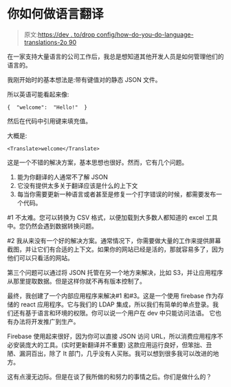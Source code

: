 # 你如何做语言翻译

> 原文:[https://dev . to/drop config/how-do-you-do-language-translations-2o 90](https://dev.to/dropconfig/how-do-you-do-language-translations-2o90)

在一家支持大量语言的公司工作后，我总是想知道其他开发人员是如何管理他们的语言的。

我刚开始时的基本想法是:带有键值对的静态 JSON 文件。

所以英语可能看起来像:

```
{  "welcome":  "Hello!"  } 
```

然后在代码中引用键来填充值。

大概是:

```
<Translate>welcome</Translate> 
```

这是一个不错的解决方案，基本思想也很好。然而，它有几个问题。

1.  能为你翻译的人通常不了解 JSON
2.  它没有提供太多关于翻译应该是什么的上下文
3.  每当你需要更新一种语言或者甚至是修复一个打字错误的时候，都需要发布一个代码。

#1 不太难。您可以转换为 CSV 格式，以便加载到大多数人都知道的 excel 工具中。您仍然会遇到数据转换问题。

#2 我从来没有一个好的解决方案。通常情况下，你需要做大量的工作来提供屏幕截图，并让它们有合适的上下文。如果你的网站已经是活的，那就容易多了，因为他们可以只看活的网站。

第三个问题可以通过将 JSON 托管在另一个地方来解决，比如 S3，并让应用程序从那里提取数据。但是这样你就不再有版本控制了。

最终，我创建了一个内部应用程序来解决#1 和#3。这是一个使用 firebase 作为存储的 react 应用程序。它与我们的 LDAP 集成，所以我们有简单的单点登录。我们还有基于语言和环境的权限。你可以说一个用户在 dev 中只能访问法语。
它也有办法将开发推广到生产。

Firebase 使用起来很好，因为你可以直接 JSON 访问 URL，所以消费应用程序不必安装庞大的工具。(实时更新翻译并不重要)
这款应用运行良好，但笨拙、丑陋、漏洞百出，除了 It 部门，几乎没有人买账。我可以想到很多我可以改进的地方。

这有点漫无边际。但是在谈了我所做的和努力的事情之后。你们是做什么的？